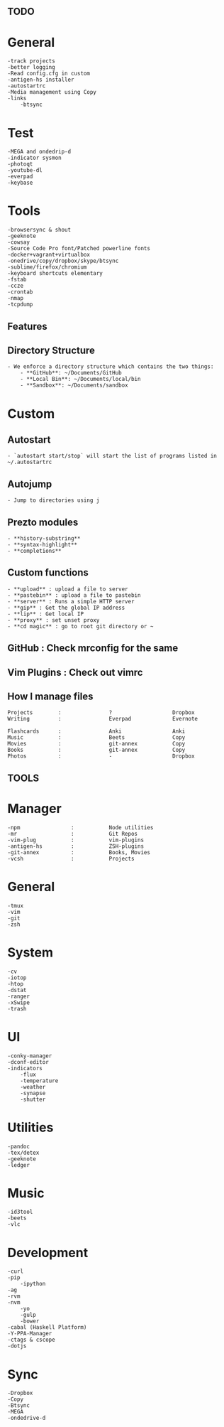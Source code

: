 TODO
-----

# General
    -track projects
    -better logging
    -Read config.cfg in custom
    -antigen-hs installer
    -autostartrc
    -Media management using Copy
    -links
        -btsync

# Test
    -MEGA and ondedrip-d
    -indicator sysmon
    -photoqt
    -youtube-dl
    -everpad
    -keybase

# Tools
    -browsersync & shout
    -geeknote
    -cowsay
    -Source Code Pro font/Patched powerline fonts
    -docker+vagrant+virtualbox
    -onedrive/copy/dropbox/skype/btsync
    -sublime/firefox/chromium
    -keyboard shortcuts elementary
    -fstab
    -ccze
    -crontab
    -nmap
    -tcpdump

Features
---------

## Directory Structure
    - We enforce a directory structure which contains the two things:
        - **GitHub**: ~/Documents/GitHub
        - **Local Bin**: ~/Documents/local/bin
        - **Sandbox**: ~/Documents/sandbox

# Custom
## Autostart
    - `autostart start/stop` will start the list of programs listed in ~/.autostartrc

## Autojump
    - Jump to directories using j

## Prezto modules
    - **history-substring**
    - **syntax-highlight**
    - **completions**

## Custom functions
    - **upload** : upload a file to server
    - **pastebin** : upload a file to pastebin
    - **server** : Runs a simple HTTP server
    - **gip** : Get the global IP address
    - **lip** : Get local IP
    - **proxy** : set unset proxy
    - **cd magic** : go to root git directory or ~

## GitHub : Check mrconfig for the same

## Vim Plugins : Check out vimrc

## How I manage files
    Projects        :               ?                   Dropbox
    Writing         :               Everpad             Evernote

    Flashcards      :               Anki                Anki
    Music           :               Beets               Copy
    Movies          :               git-annex           Copy
    Books           :               git-annex           Copy
    Photos          :               -                   Dropbox

TOOLS
-----

# Manager
    -npm                :           Node utilities
    -mr                 :           Git Repos
    -vim-plug           :           vim-plugins
    -antigen-hs         :           ZSH-plugins
    -git-annex          :           Books, Movies
    -vcsh               :           Projects

# General
    -tmux
    -vim
    -git
    -zsh

# System
    -cv
    -iotop
    -htop
    -dstat
    -ranger
    -xSwipe
    -trash

# UI
    -conky-manager
    -dconf-editor
    -indicators
        -flux
        -temperature
        -weather
        -synapse
        -shutter

# Utilities
    -pandoc
    -tex/detex
    -geeknote
    -ledger

# Music
    -id3tool
    -beets
    -vlc

# Development
    -curl
    -pip
        -ipython
    -ag
    -rvm
    -nvm
        -yo
        -gulp
        -bower
    -cabal (Haskell Platform)
    -Y-PPA-Manager
    -ctags & cscope
    -dotjs

# Sync
    -Dropbox
    -Copy
    -Btsync
    -MEGA
    -ondedrive-d
